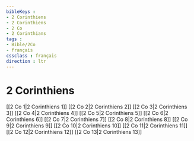 ```yaml
---
bibleKeys : 
- 2 Corinthiens
- 2 Corinthiens
- 2 Co
- 2 Corinthians
tags : 
- Bible/2Co
- français
cssclass : français
direction : ltr
---
```


# 2 Corinthiens

[[2 Co 1|2 Corinthiens 1]]
[[2 Co 2|2 Corinthiens 2]]
[[2 Co 3|2 Corinthiens 3]]
[[2 Co 4|2 Corinthiens 4]]
[[2 Co 5|2 Corinthiens 5]]
[[2 Co 6|2 Corinthiens 6]]
[[2 Co 7|2 Corinthiens 7]]
[[2 Co 8|2 Corinthiens 8]]
[[2 Co 9|2 Corinthiens 9]]
[[2 Co 10|2 Corinthiens 10]]
[[2 Co 11|2 Corinthiens 11]]
[[2 Co 12|2 Corinthiens 12]]
[[2 Co 13|2 Corinthiens 13]]
